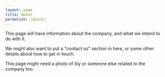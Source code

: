 ```yaml
---
layout: page
title: About
permalink: /about/
---
```


This page will have information about the company, and what we intend to do with it.

We might also want to put a "contact us" section in here, or some other details about how to get in touch.

This page might need a photo of Siy or someone else related to the company too.
